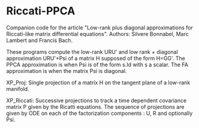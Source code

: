 # Riccati-PPCA
Companion code for the article "Low-rank plus diagonal approximations for Riccati-like matrix differential equations". Authors: Silvere Bonnabel, Marc Lambert and Francis Bach.

These programs compute the low-rank URU' and low rank + diagonal approximation URU'+Psi of a matrix H supposed of the form H=GG'. The PPCA approximation is when Psi is of the form s.Id with s a scalar. The FA approximation is when the matrix Psi is diagonal.

XP_Proj: Single projection of a matrix H on the tangent plane of a low-rank manifold.

XP_Riccati: Successive projections to track a time dependent covariance matrix P given by the Ricatti equations. The sequence of projections are given by ODE on each of the factorization components : U, R and optionally Psi. 
